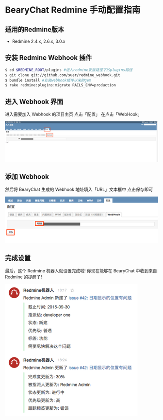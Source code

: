 # BearyChat Redmine 手动配置指南

## 适用的Redmine版本

* Redmine 2.4.x, 2.6.x, 3.0.x

## 安装 Redmine Webhook 插件

```bash
$ cd $REDMINE_ROOT/plugins #进入redmine安装路径下的plugins路径
$ git clone git://github.com/suer/redmine_webhook.git
$ bundle install #安装webhook插件以来的gem
$ rake redmine:plugins:migrate RAILS_ENV=production
```

## 进入 Webhook 界面

进入需要加入 Webhook 的项目主页 点击「配置」 在点击「WebHook」

![](/images/tutorial/redmine_webhook_setting.png)

## 添加 Webhook

然后将 BearyChat 生成的 Webhook 地址填入「URL」文本框中 点击保存即可

![](/images/tutorial/redmine_add_webhook.png)

## 完成设置

最后，这个 Redmine 机器人就设置完成啦! 你现在能够在 BearyChat 中收到来自 Redmine 的提醒了!

![](/images/tutorial/redmine_notify_sample.png)

